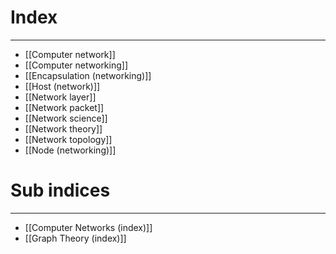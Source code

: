 # Index
---
- [[Computer network]]
- [[Computer networking]]
- [[Encapsulation (networking)]]
- [[Host (network)]]
- [[Network layer]]
- [[Network packet]]
- [[Network science]]
- [[Network theory]]
- [[Network topology]]
- [[Node (networking)]]

# Sub indices
---
- [[Computer Networks (index)]]
- [[Graph Theory (index)]]